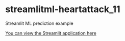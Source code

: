 # streamlitml-heartattack_11
Streamlit ML prediction example

[You can view the Streamlit application here](https://sp-ml-heart-attack-11.streamlit.app/)
